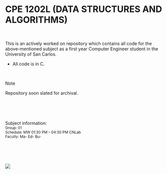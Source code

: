 # CPE 1202L (DATA STRUCTURES AND ALGORITHMS)

<br>

This is an actively worked on repository which contains all code for the above-mentioned subject as a first year Computer Engineer student in the University of San Carlos.
 - All code is in C.

<br>

> [!NOTE]
> Repository soon slated for archival.

<br><br><br>

Subject information: <br>
<sub> Group: 01 </sub> <br>
<sub> Schedule: MW 01:30 PM – 04:30 PM CNLab </sub> <br>
<sub> Faculty: Ma- Ed- Bu- </sub>

<br><br><br>

[![](https://visitcount.itsvg.in/api?id=jjsnippets-CPE1202L&label=-CPE1202L&color=12&icon=3&pretty=false)](https://visitcount.itsvg.in)
